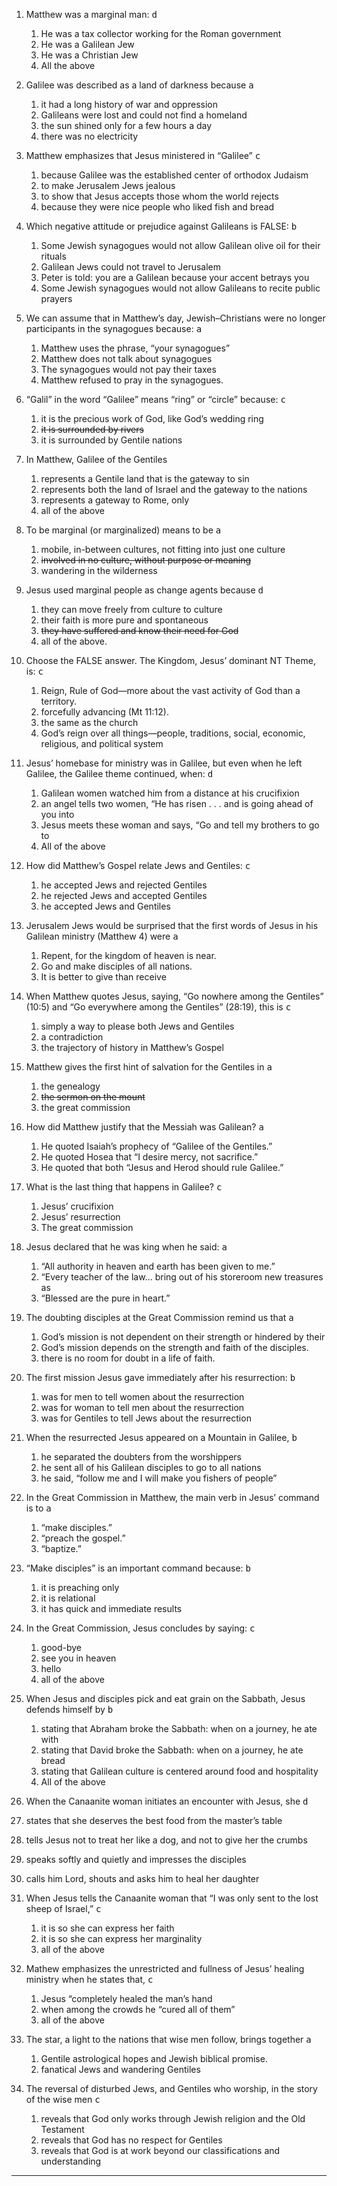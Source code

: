 ---
---

1. Matthew was a marginal man: <samp>d</samp>
   1. He was a tax collector working for the Roman government
   2. He was a Galilean Jew
   3. He was a Christian Jew
   4. All the above

2. Galilee was described as a land of darkness because <samp>a</samp>
   1. it had a long history of war and oppression
   2. Galileans were lost and could not find a homeland
   3. the sun shined only for a few hours a day
   4. there was no electricity

3. Matthew emphasizes that Jesus ministered in “Galilee” <samp>c</samp>
   1. because Galilee was the established center of orthodox Judaism
   2. to make Jerusalem Jews jealous
   3. to show that Jesus accepts those whom the world rejects
   4. because they were nice people who liked fish and bread

4. Which negative attitude or prejudice against Galileans is FALSE: <samp>b</samp>
   1. Some Jewish synagogues would not allow Galilean olive oil for their rituals
   2. Galilean Jews could not travel to Jerusalem
   3. Peter is told: you are a Galilean because your accent betrays you
   4. Some Jewish synagogues would not allow Galileans to recite public prayers

5. We can assume that in Matthew’s day, Jewish–Christians were no longer participants in the synagogues because: <samp>a</samp>
   1. Matthew uses the phrase, “your synagogues”
   2. Matthew does not talk about synagogues
   3. The synagogues would not pay their taxes
   4. Matthew refused to pray in the synagogues.

6. “Galil” in the word “Galilee” means “ring” or “circle” because: <samp>c</samp>
   1. it is the precious work of God, like God’s wedding ring
   2. ~~it is surrounded by rivers~~
   3. it is surrounded by Gentile nations

7. In Matthew, Galilee of the Gentiles <samp></samp>
   1. represents a Gentile land that is the gateway to sin
   2. represents both the land of Israel and the gateway to the nations
   3. represents a gateway to Rome, only
   4. all of the above

8. To be marginal (or marginalized) means to be <samp>a</samp>
   1. mobile, in-between cultures, not fitting into just one culture
   2. ~~involved in no culture, without purpose or meaning~~
   3. wandering in the wilderness

9. Jesus used marginal people as change agents because <samp>d</samp>
   1. they can move freely from culture to culture
   2. their faith is more pure and spontaneous
   3. ~~they have suffered and know their need for God~~
   4. all of the above.

10. Choose the FALSE answer. The Kingdom, Jesus’ dominant NT Theme, is: <samp>c</samp>
    1. Reign, Rule of God—more about the vast activity of God than a territory.
    2. forcefully advancing (Mt 11:12).
    3. the same as the church
    4. God’s reign over all things—people, traditions, social, economic, religious, and political system

11. Jesus’ homebase for ministry was in Galilee, but even when he left Galilee, the Galilee theme continued, when: <samp>d</samp>
    1. Galilean women watched him from a distance at his crucifixion
    2. an angel tells two women, “He has risen . . . and is going ahead of you into
    3. Jesus meets these woman and says, “Go and tell my brothers to go to
    4. All of the above

12. How did Matthew’s Gospel relate Jews and Gentiles: <samp>c</samp>
    1. he accepted Jews and rejected Gentiles
    2. he rejected Jews and accepted Gentiles
    3. he accepted Jews and Gentiles

13. Jerusalem Jews would be surprised that the first words of Jesus in his Galilean ministry (Matthew 4) were <samp>a</samp>
    1. Repent, for the kingdom of heaven is near.
    2. Go and make disciples of all nations.
    3. It is better to give than receive

14. When Matthew quotes Jesus, saying, “Go nowhere among the Gentiles” (10:5) and “Go everywhere among the Gentiles” (28:19), this is <samp>c</samp>
    1. simply a way to please both Jews and Gentiles
    2. a contradiction
    3. the trajectory of history in Matthew’s Gospel

15. Matthew gives the first hint of salvation for the Gentiles in <samp>a</samp>
    1. the genealogy
    2. ~~the sermon on the mount~~
    3. the great commission

16. How did Matthew justify that the Messiah was Galilean? <samp>a</samp>
    1. He quoted Isaiah’s prophecy of “Galilee of the Gentiles.”
    2. He quoted Hosea that “I desire mercy, not sacrifice.”
    3. He quoted that both “Jesus and Herod should rule Galilee.”

17. What is the last thing that happens in Galilee? <samp>c</samp>
    1. Jesus’ crucifixion
    2. Jesus’ resurrection
    3. The great commission

18. Jesus declared that he was king when he said: <samp>a</samp>
    1. “All authority in heaven and earth has been given to me.”
    2. “Every teacher of the law... bring out of his storeroom new treasures as
    3. “Blessed are the pure in heart.”

19. The doubting disciples at the Great Commission remind us that <samp>a</samp>
    1. God’s mission is not dependent on their strength or hindered by their
    2. God’s mission depends on the strength and faith of the disciples.
    3. there is no room for doubt in a life of faith.

20. The first mission Jesus gave immediately after his resurrection: <samp>b</samp>
    1. was for men to tell women about the resurrection
    2. was for woman to tell men about the resurrection
    3. was for Gentiles to tell Jews about the resurrection

21. When the resurrected Jesus appeared on a Mountain in Galilee, <samp>b</samp>
    1. he separated the doubters from the worshippers
    2. he sent all of his Galilean disciples to go to all nations
    3. he said, “follow me and I will make you fishers of people”

22. In the Great Commission in Matthew, the main verb in Jesus’ command is to <samp>a</samp>
    1. “make disciples.”
    2. “preach the gospel.”
    3. “baptize.”

23. “Make disciples” is an important command because: <samp>b</samp>
    1. it is preaching only
    2. it is relational
    3. it has quick and immediate results

24. In the Great Commission, Jesus concludes by saying: <samp>c</samp>
    1. good-bye
    2. see you in heaven
    3. hello
    4. all of the above

25. When Jesus and disciples pick and eat grain on the Sabbath, Jesus defends himself by <samp>b</samp>
    1. stating that Abraham broke the Sabbath: when on a journey, he ate with
    2. stating that David broke the Sabbath: when on a journey, he ate bread
    3. stating that Galilean culture is centered around food and hospitality
    4. All of the above

26. When the Canaanite woman initiates an encounter with Jesus, she <samp>d</samp>
   1. states that she deserves the best food from the master’s table
   2. tells Jesus not to treat her like a dog, and not to give her the crumbs
   3. speaks softly and quietly and impresses the disciples
   4. calls him Lord, shouts and asks him to heal her daughter

27. When Jesus tells the Canaanite woman that “I was only sent to the lost sheep of Israel,” <samp>c</samp>
    1. it is so she can express her faith
    2. it is so she can express her marginality
    3. all of the above

28. Mathew emphasizes the unrestricted and fullness of Jesus’ healing ministry when he states that, <samp>c</samp>
    1. Jesus “completely healed the man’s hand
    2. when among the crowds he “cured all of them”
    3. all of the above

29. The star, a light to the nations that wise men follow, brings together <samp>a</samp>
    1. Gentile astrological hopes and Jewish biblical promise.
    2. fanatical Jews and wandering Gentiles

30. The reversal of disturbed Jews, and Gentiles who worship, in the story of the wise men <samp>c</samp>
    1. reveals that God only works through Jewish religion and the Old Testament
    2. reveals that God has no respect for Gentiles
    3. reveals that God is at work beyond our classifications and understanding

<hr class='logo' />